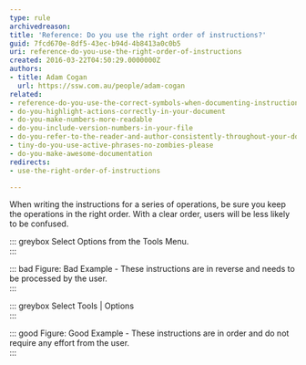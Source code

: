 ```yaml
---
type: rule
archivedreason: 
title: 'Reference: Do you use the right order of instructions?'
guid: 7fcd670e-8df5-43ec-b94d-4b8413a0c0b5
uri: reference-do-you-use-the-right-order-of-instructions
created: 2016-03-22T04:50:29.0000000Z
authors:
- title: Adam Cogan
  url: https://ssw.com.au/people/adam-cogan
related:
- reference-do-you-use-the-correct-symbols-when-documenting-instructions
- do-you-highlight-actions-correctly-in-your-document
- do-you-make-numbers-more-readable
- do-you-include-version-numbers-in-your-file
- do-you-refer-to-the-reader-and-author-consistently-throughout-your-document
- tiny-do-you-use-active-phrases-no-zombies-please
- do-you-make-awesome-documentation
redirects:
- use-the-right-order-of-instructions

---
```


When writing the instructions for a series of operations, be sure you keep the operations in the right order. With a clear order, users will be less likely to be confused.

<!--endintro-->

::: greybox
Select Options from the Tools Menu.  
:::


::: bad
Figure: Bad Example - These instructions are in reverse and needs to be processed by the user.  
:::



::: greybox
Select Tools | Options  
:::

::: good
Figure: Good Example - These instructions are in order and do not require any effort from the user.  
:::
